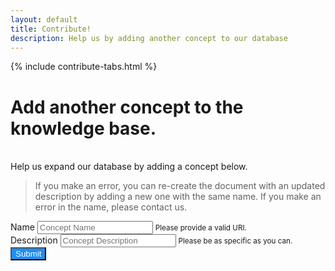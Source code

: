 ```yaml
---
layout: default
title: Contribute!
description: Help us by adding another concept to our database
---
```


{% include contribute-tabs.html %}

# Add another concept to the knowledge base.

<br>
Help us expand our database by adding a concept below.

> If you make an error, you can re-create the document with an updated description by adding a new one with the same name. If you make an error in the name, please contact us.

<script src="style/popper.min.js"></script>
<link rel="stylesheet" href="style/bootstrap-ns.min.css" >
<script src="style/jquery.min.js"></script>
<script src="style/bootstrap.min.js"></script>
<link href="style/fileinput.min.css" media="all" rel="stylesheet" type="text/css" >
<script src="style/fileinput.min.js"></script>
<script src="style/theme.js"></script>
<script src="style/sweetalert.min.js"></script>

<div class="twbs">
<form id="submit_form">
  <div class="form-row">
   <div class="form-group col-md-6" style="padding-left: 0;">
    <label for="name">Name</label>
    <input type="text" class="form-control" id="name" name="name" aria-describedby="name_help" placeholder="Concept Name" required>
    <small id="name_help" class="form-text text-muted">Please provide a valid URI.</small>
  </div>
    <div class="form-group col-md-6" style="padding-right: 0;">
    <label for="desc">Description</label>
    <input type="text" class="form-control" id="desc" name="desc" aria-describedby="desc_help" placeholder="Concept Description" required>
    <small id="desc_help" class="form-text text-muted">Please be as specific as you can.</small>
  </div>
  </div>
  <button type="submit" class="btn" style="background-color: #1E8EF3; color: #fff" id="submit_button">Submit</button>
</form>
</div>

<script>
$('#submit_form').submit(function(event) {
  event.preventDefault();
  $.ajax( {
    url: 'https://call-by-meaning.onrender.com/new/concept/',
    type: 'POST',
    data: $('#submit_form').serialize(),
    timeout: 15000,
    processData: false,
    success: function(data) {
      $('#submit_form')[0].reset();
      swal({
        title: "Thank you! 😊",
        text: data,
        icon: "success",
      });
    },
    error: function() {
      swal({
        title: "Something went wrong! 😕",
        text: "Try again in a few minutes.",
        icon: "error",
      });
    }
  });
});
</script>

